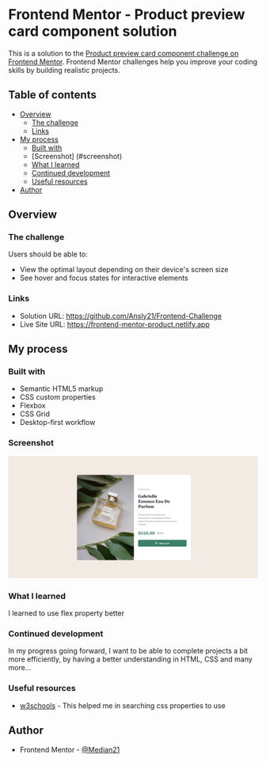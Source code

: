 # Frontend Mentor - Product preview card component solution

This is a solution to the [Product preview card component challenge on Frontend Mentor](https://www.frontendmentor.io/challenges/product-preview-card-component-GO7UmttRfa). Frontend Mentor challenges help you improve your coding skills by building realistic projects. 

## Table of contents

- [Overview](#overview)
  - [The challenge](#the-challenge)
  - [Links](#links)
- [My process](#my-process)
  - [Built with](#built-with)
  - [Screenshot] (#screenshot)
  - [What I learned](#what-i-learned)
  - [Continued development](#continued-development)
  - [Useful resources](#useful-resources)
- [Author](#author)


## Overview

### The challenge

Users should be able to:

- View the optimal layout depending on their device's screen size
- See hover and focus states for interactive elements

### Links

- Solution URL: https://github.com/Ansly21/Frontend-Challenge
- Live Site URL: https://frontend-mentor-product.netlify.app

## My process

### Built with

- Semantic HTML5 markup
- CSS custom properties
- Flexbox
- CSS Grid
- Desktop-first workflow

### Screenshot

![](/design/completed_design.png)


### What I learned

I learned to use flex property better


### Continued development

In my progress going forward, I want to be able to complete projects a bit more efficiently, by having a better understanding in HTML, CSS and many more...


### Useful resources

- [w3schools](https://www.w3schools.com/) - This helped me in searching css properties to use

## Author

- Frontend Mentor - [@Median21](https://www.frontendmentor.io/profile/Median21)
